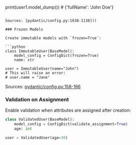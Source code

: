 print(user1.model_dump())  # {'fullName': 'John Doe'}
```

Sources: [pydantic/config.py:1038-1138]()

### Frozen Models

Create immutable models with `frozen=True`:

```python
class ImmutableUser(BaseModel):
    model_config = ConfigDict(frozen=True)
    name: str

user = ImmutableUser(name="John")
# This will raise an error:
# user.name = "Jane"
```

Sources: [pydantic/config.py:158-166]()

### Validation on Assignment

Enable validation when attributes are assigned after creation:

```python
class ValidatedUser(BaseModel):
    model_config = ConfigDict(validate_assignment=True)
    age: int

user = ValidatedUser(age=30)
